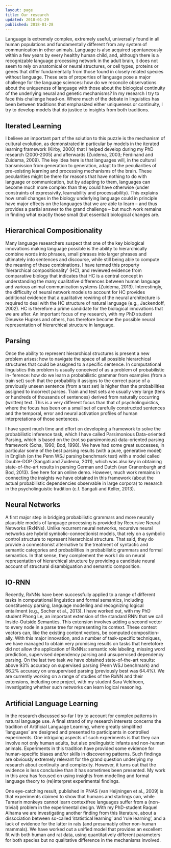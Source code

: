 ```yaml
---
layout: page
title: Our research
updated: 2018-01-29
published: 2018-01-28
---
```


Language is extremely complex, extremely useful, universally found in all human populations
and fundamentally different from any system of communication in other animals. Language is
also acquired spontaneously within a few years by every healthy human child, and, although
there is a recognizable language processing network in the adult brain, it does not seem to rely
on anatomical or neural structures, or cell types, proteins or genes that differ fundamentally from
those found in closely related species without language. These sets of properties of language
pose a major challenge for the language sciences: how do we reconcile observations about the
uniqueness of language with those about the biological continuity of the underlying neural and
genetic mechanisms? In my research I try to face this challenge head-on. Where much of the debate in linguistics has been between traditions that emphasized either uniqueness or continuity, I try to develop models that do justice to insights from both traditions.


## Iterated Learning

I believe an important part of the solution to this puzzle is the mechanism of cultural evolution, as demonstrated in particular by models in the iterated learning framework (Kirby, 2000) that I helped develop during my PhD research (2000-2005) and afterwards (Zuidema, 2003; Ferdinand and Zuidema, 2009). The key idea here is that languages will, in the cultural transmission from generation to generation, adapt to the peculiarities of pre-existing learning and processing mechanisms of the brain. These pecularities might be there for reasons that have nothing to do with language or communication, but by adapting to them, languages can become much more complex than they could have otherwise (under constraints of expressivity, learnability and processability). This explains how small changes in the biology underlying language could in principle have major effects on the languages that we are able to learn – and thus provides a partial answer to the grand challenge – but much work remains in finding what exactly those small (but essential) biological changes are.

## Hierarchical Compositionality

Many language researchers suspect that one of the key biological innovations making language possible is the ability to hierarchically combine words into phrases, small phrases into larger phrases and ultimately into sentences and discourse, while still being able to compute the meaning of these
combinations. I have termed this property ’hierarchical compositionality’ (HC), and reviewed
evidence from comparative biology that indicates that HC is a central concept in understanding the many qualitative differences between human language and various animal communication
systems (Zuidema, 2013). Interestingly, the difficulty of neural network models to account for HC
provides additional evidence that a qualitative rewiring of the neural architecture is required to
deal with the HC structure of natural language (e.g., Jackendoff, 2002). HC is therefore a prime
candidate for the biological innovations that we are after. An important focus of my research, with my PhD student Dieuwke Hupkes and others, has therefore become the possible neural representation of hierarchical structure in language.

## Parsing

Once the ability to represent hierarchical structures is present a new problem arises: how to navigate
the space of all possible hierarchical structures that could be assigned to a specific sentence. In
computational linguistics this problem is usually conceived of as a problem of probabilistic in-
ference: how do we learn a probabilistic grammar from examples (from a train set) such that
the probability it assigns to the correct parse of a previously unseen sentence (from a test set)
is higher than the probabilities assigned to incorrect parses. Train and test sets are usually very
large (tens or hundreds of thousands of sentences) derived from naturally occurring (written)
text. This is a very different focus than that of psycholinguistics, where the focus has been on a
small set of carefully constructed sentences and the temporal, error and neural activation profiles
of human interpretations of those sentences.

I have spent much time and effort on developing a framework to solve the probabilistic inference task, which I have called Parsimonious Data-oriented Parsing, which is based on the (not so parsimonious) data-oriented parsing framework (Scha, 1990; Bod, 1998). We have had some great successes, in particular some of the best parsing results (with a pure, generative model) in English (on the Penn WSJ parsing benchmark test) with a model called Double-DOP (Sangati and Zuidema, 2011), which was also key in obtaining state-of-the-art results in parsing German and Dutch (van Cranenburgh and Bod, 2013). See here for an online demo. However, much work remains in connecting the insights we have obtained in this framework (about the actual probabilistic dependencies observable in large corpora) to research in the psycholinguistic tradition (c.f. Sangati and Keller, 2013).

## Neural Networks

A first major step in bridging probabilistic grammars and more neurally plausible models of language processing is provided by Recursive Neural Networks (RxNNs). Unlike recurrent neural networks, recursive neural networks are hybrid symbolic-connectionist models, that rely on a symbolic control structure to represent hierarchical structure. That said, they do provide a connectionist alternative
to the treatment of syntactic and semantic categories and probabilities in probabilistic grammars
and formal semantics. In that sense, they complement the work I do on neural representation of
hierarchical structure by providing a candidate neural account of structural disambiguation and
semantic composition.

## IO-RNN

Recently, RxNNs have been successfully applied to a range of different tasks in computational linguistics and formal semantics, including constituency parsing, language modelling and recognizing logical entailment (e.g., Socher et al., 2013). I have worked out, with my PhD student
Phong Le, an important extension of the standard RNN that we call Inside-Outside Semantics. This extension involves adding a second vector to every node in a parse tree for representing its
context. These context vectors can, like the existing content vectors, be computed composition-
ally. With this major innovation, and a number of task-specific techniques, we have managed
to obtain very promising results on tasks that heretofore did not allow the application of RxNNs:
semantic role labeling, missing word prediction, supervised dependency parsing and unsupervised
dependency parsing. On the last two task we have obtained state-of-the-art results: above 93%
accuracy on supervised parsing (Penn WSJ benchmark) and 66.2% accuracy on unsupervised
parsing (previously best was 64.4%). We are currently working on a range of studies of the RxNN and their extensions, including one project, with my student Sara Veldhoen, investigating whether such networks can learn logical reasoning.

## Artificial Language Learning

In the research discussed so-far I try to account for complex patterns in natural language use. A final strand of my research interests concerns the tradition of Artificial Language Learning, where greatly simplified ’languages’ are designed and presented to participants in controlled experiments. One intriguing aspects of such experiments is that they can involve not only human adults, but also prelinguistic infants and non-human animals. Experiments in this tradition have provided some evidence for human-specific biases and/or skills in discovering patterns. Such findings are obviously extremely relevant for the grand question underlying my research about continuity and complexity. However, it turns out that the evidence is less conclusive than it has sometimes been presented. My work in this area has focused on using insights from modelling and formal language theory to (re)interpret experimental findings.


One eye-catching result, published in PNAS (van Heijningen et al., 2009) is that experiments
claimed to show that humans and starlings can, while Tamarin monkeys cannot learn contextfree
languages suffer from a (non-trivial) problem in the experimental design. With my PhD-student Raquel Alhama we are investigating another finding from this literature, about a dissociation between so-called ’statistical learning’ and ’rule learning’, and a lack of evidence for the latter in rats (and presumably other non-human mammals). We have worked out a unified model that provides an excellent fit with both human and rat data, using quantitatively different parameters for both species but no qualitative difference in the mechanisms involved.